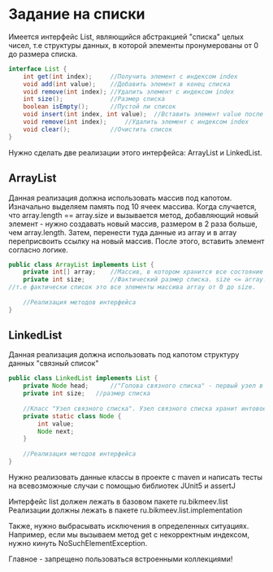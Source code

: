# Задание на списки

Имеется интерфейс List, являющийся абстракцией "списка" целых чисел, т.е структуры данных, в которой элементы пронумерованы от 0 до размера списка. 
```java
interface List {
	int get(int index);		//Получить элемент с индексом index
	void add(int value);	//Добавить элемент в конец списка
	void remove(int index);	//Удалить элемент с индексом index
	int size();				//Размер списка
	boolean isEmpty();		//Пустой ли список
	void insert(int index, int value);	//Вставить элемент value после элемента с индексом index
	void remove(int index);		//Удалить элемент с индексом index
	void clear();			//Очистить список
}
```

Нужно сделать две реализации этого интерфейса: ArrayList и LinkedList.

## ArrayList
Данная реализация должна использовать массив под капотом. Изначально выделяем память под 10 ячеек массива. Когда случается, что array.length == array.size и вызывается метод, добавляющий новый элемент - нужно создавать новый массив, размером в 2 раза больше, чем array.length. Затем, перенести туда данные из array и в array переприсвоить ссылку на новый массив. После этого, вставить элемент согласно логике.

```java
public class ArrayList implements List {
	private int[] array;	//Массив, в котором хранится все состояние списка
	private int size;		//Фактический размер списка. size <= array.length,
//т.е фактически список это все элементы массива array от 0 до size.
	
	//Реализация методов интерфейса
}
```

## LinkedList
Данная реализация должна использовать под капотом структуру данных "связный список"

```java
public class LinkedList implements List {
	private Node head;		//"Голова связного списка" - первый узел в списке. Имея его, мы можем добраться до любого узла.
	private int size;	//размер списка
	
	//Класс "Узел связного списка". Узел связного списка хранит интовое значение и ссылку на следующий элемент (который тоже Node). Если next == null, то у элемента нет следующего
	private static class Node {
		int value;
		Node next;
	}
	
	//Реализация методов интерфейса
}
```

Нужно реализовать данные классы в проекте с maven и написать тесты на всевозможные случаи с помощью библиотек JUnit5 и assertJ

Интерфейс list должен лежать в базовом пакете ru.bikmeev.list
Реализации должны лежать в пакете ru.bikmeev.list.implementation

Также, нужно выбрасывать исключения в определенных ситуациях. Например, если мы вызываем метод get c некорректным индексом, нужно кинуть NoSuchElementException.

Главное - запрещено пользоваться встроенными коллекциями!
